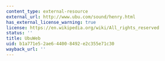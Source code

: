 ```yaml
---
content_type: external-resource
external_url: http://www.ubu.com/sound/henry.html
has_external_license_warning: true
license: https://en.wikipedia.org/wiki/All_rights_reserved
status: ''
title: UbuWeb
uid: b1a771e5-2ae6-4400-8492-e2c355e71c30
wayback_url: ''
---
```

